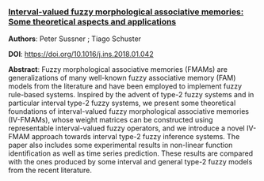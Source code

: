 ### [Interval-valued fuzzy morphological associative memories: Some theoretical aspects and applications](https://www.sciencedirect.com/science/article/pii/S0020025518300574)


**Authors**: Peter Sussner ; Tiago Schuster

**DOI**: https://doi.org/10.1016/j.ins.2018.01.042

**Abstract**: Fuzzy morphological associative memories (FMAMs) are generalizations of many well-known fuzzy associative memory (FAM) models from the literature and have been employed to implement fuzzy rule-based systems. Inspired by the advent of type-2 fuzzy systems and in particular interval type-2 fuzzy systems, we present some theoretical foundations of interval-valued fuzzy morphological associative memories (IV-FMAMs), whose weight matrices can be constructed using representable interval-valued fuzzy operators, and we introduce a novel IV-FMAM approach towards interval type-2 fuzzy inference systems. The paper also includes some experimental results in non-linear function identification as well as time series prediction. These results are compared with the ones produced by some interval and general type-2 fuzzy models from the recent literature.
